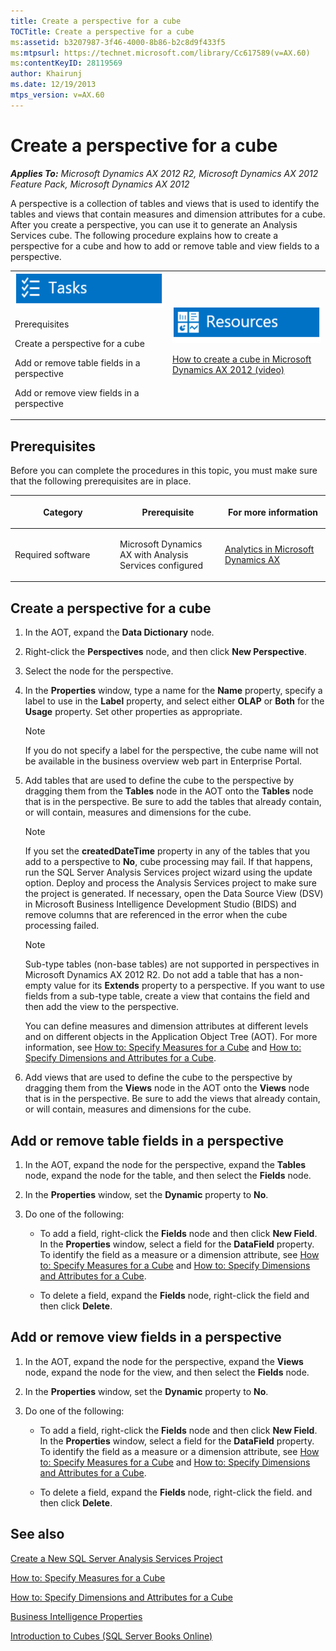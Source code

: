 ```yaml
---
title: Create a perspective for a cube
TOCTitle: Create a perspective for a cube
ms:assetid: b3207987-3f46-4000-8b86-b2c8d9f433f5
ms:mtpsurl: https://technet.microsoft.com/library/Cc617589(v=AX.60)
ms:contentKeyID: 28119569
author: Khairunj
ms.date: 12/19/2013
mtps_version: v=AX.60
---
```


# Create a perspective for a cube 


_**Applies To:** Microsoft Dynamics AX 2012 R2, Microsoft Dynamics AX 2012 Feature Pack, Microsoft Dynamics AX 2012_

A perspective is a collection of tables and views that is used to identify the tables and views that contain measures and dimension attributes for a cube. After you create a perspective, you can use it to generate an Analysis Services cube. The following procedure explains how to create a perspective for a cube and how to add or remove table and view fields to a perspective.

<table>
<colgroup>
<col style="width: 50%" />
<col style="width: 50%" />
</colgroup>
<tbody>
<tr class="odd">
<td><img src="images/Cc617589.TopicIcons_Task(AX.60).png" title="Tasks" alt="Tasks" />
<p>Prerequisites</p>
<p>Create a perspective for a cube</p>
<p>Add or remove table fields in a perspective</p>
<p>Add or remove view fields in a perspective</p></td>
<td><img src="images/Cc617589.TopicIcons_Resources(AX.60).png" title="Resources" alt="Resources" />
<p><a href="http://www.youtube.com/watch?v=latzrx75_94">How to create a cube in Microsoft Dynamics AX 2012 (video)</a></p></td>
</tr>
</tbody>
</table>


## Prerequisites

Before you can complete the procedures in this topic, you must make sure that the following prerequisites are in place.

<table>
<colgroup>
<col style="width: 33%" />
<col style="width: 33%" />
<col style="width: 33%" />
</colgroup>
<thead>
<tr class="header">
<th><p>Category</p></th>
<th><p>Prerequisite</p></th>
<th><p>For more information</p></th>
</tr>
</thead>
<tbody>
<tr class="odd">
<td><p>Required software</p></td>
<td><p>Microsoft Dynamics AX with Analysis Services configured</p></td>
<td><p><a href="analytics-in-microsoft-dynamics-ax.md">Analytics in Microsoft Dynamics AX</a></p></td>
</tr>
</tbody>
</table>


## Create a perspective for a cube

1.  In the AOT, expand the **Data Dictionary** node.

2.  Right-click the **Perspectives** node, and then click **New Perspective**.

3.  Select the node for the perspective.

4.  In the **Properties** window, type a name for the **Name** property, specify a label to use in the **Label** property, and select either **OLAP** or **Both** for the **Usage** property. Set other properties as appropriate.
    

    > [!NOTE]
    > <P>If you do not specify a label for the perspective, the cube name will not be available in the business overview web part in Enterprise Portal.</P>



5.  Add tables that are used to define the cube to the perspective by dragging them from the **Tables** node in the AOT onto the **Tables** node that is in the perspective. Be sure to add the tables that already contain, or will contain, measures and dimensions for the cube.
    

    > [!NOTE]
    > <P>If you set the <STRONG>createdDateTime</STRONG> property in any of the tables that you add to a perspective to <STRONG>No</STRONG>, cube processing may fail. If that happens, run the SQL Server Analysis Services project wizard using the update option. Deploy and process the Analysis Services project to make sure the project is generated. If necessary, open the Data Source View (DSV) in Microsoft Business Intelligence Development Studio (BIDS) and remove columns that are referenced in the error when the cube processing failed.</P>

    

    > [!NOTE]
    > <P>Sub-type tables (non-base tables) are not supported in perspectives in Microsoft Dynamics AX 2012 R2. Do not add a table that has a non-empty value for its <STRONG>Extends</STRONG> property to a perspective. If you want to use fields from a sub-type table, create a view that contains the field and then add the view to the perspective.</P>

    
    You can define measures and dimension attributes at different levels and on different objects in the Application Object Tree (AOT). For more information, see [How to: Specify Measures for a Cube](how-to-specify-measures-for-a-cube.md) and [How to: Specify Dimensions and Attributes for a Cube](how-to-specify-dimensions-and-attributes-for-a-cube.md).

6.  Add views that are used to define the cube to the perspective by dragging them from the **Views** node in the AOT onto the **Views** node that is in the perspective. Be sure to add the views that already contain, or will contain, measures and dimensions for the cube.

## Add or remove table fields in a perspective

1.  In the AOT, expand the node for the perspective, expand the **Tables** node, expand the node for the table, and then select the **Fields** node.

2.  In the **Properties** window, set the **Dynamic** property to **No**.

3.  Do one of the following:
    
      - To add a field, right-click the **Fields** node and then click **New Field**. In the **Properties** window, select a field for the **DataField** property. To identify the field as a measure or a dimension attribute, see [How to: Specify Measures for a Cube](how-to-specify-measures-for-a-cube.md) and [How to: Specify Dimensions and Attributes for a Cube](how-to-specify-dimensions-and-attributes-for-a-cube.md).
    
      - To delete a field, expand the **Fields** node, right-click the field and then click **Delete**.

## Add or remove view fields in a perspective

1.  In the AOT, expand the node for the perspective, expand the **Views** node, expand the node for the view, and then select the **Fields** node.

2.  In the **Properties** window, set the **Dynamic** property to **No**.

3.  Do one of the following:
    
      - To add a field, right-click the **Fields** node and then click **New Field**. In the **Properties** window, select a field for the **DataField** property. To identify the field as a measure or a dimension attribute, see [How to: Specify Measures for a Cube](how-to-specify-measures-for-a-cube.md) and [How to: Specify Dimensions and Attributes for a Cube](how-to-specify-dimensions-and-attributes-for-a-cube.md).
    
      - To delete a field, expand the **Fields** node, right-click the field. and then click **Delete**.

## See also

[Create a New SQL Server Analysis Services Project](create-a-new-sql-server-analysis-services-project.md)

[How to: Specify Measures for a Cube](how-to-specify-measures-for-a-cube.md)

[How to: Specify Dimensions and Attributes for a Cube](how-to-specify-dimensions-and-attributes-for-a-cube.md)

[Business Intelligence Properties](business-intelligence-properties.md)

[Introduction to Cubes (SQL Server Books Online)](http://go.microsoft.com/fwlink/?linkid=115081)

